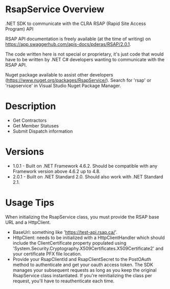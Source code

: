 # RsapService Overview
.NET SDK to communicate with the CLRA RSAP (Rapid Site Access Program) API

RSAP API documentation is freely available (at the time of writing) on https://app.swaggerhub.com/apis-docs/pderas/RSAP/2.0.1.

The code written here is not special or proprietary, it's just code that would have to be written by .NET C# developers wanting to communicate with the RSAP API.

Nuget package available to assist other developers (https://www.nuget.org/packages/RsapService/).  Search for 'rsap' or 'rsapservice' in Visual Studio Nuget Package Manager.

# Description
- Get Contractors
- Get Member Statuses
- Submit Dispatch information

# Versions
- 1.0.1 - Built on .NET Framework 4.6.2. Should be compatible with any Framework version above 4.6.2 up to 4.8.
- 2.0.1 - Built on .NET Standard 2.0. Should also work with .NET Standard 2.1.

# Usage Tips
When initializing the RsapService class, you must provide the RSAP base URL and a HttpClient.
- BaseUrl: something like 'https://test-api.rsap.ca/'.
- HttpClient: needs to be initialized with a HttpClientHandler which should include the ClientCertificate property populated using 'System.Security.Cryptography.X509Certificates.X509Certificate2' and your certificate PFX file location.
- Provide your RsapClientId and RsapClientSecret to the PostOAuth method to authenticate and get your oauth access token. The SDK manages your subsequent requests as long as you keep the original RsapService class instantiated. If you're reinitializing the class per request, you'll have to reauthenticate each time.

